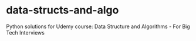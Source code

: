 # data-structs-and-algo
Python solutions for Udemy course: Data Structure and Algorithms - For Big Tech Interviews
